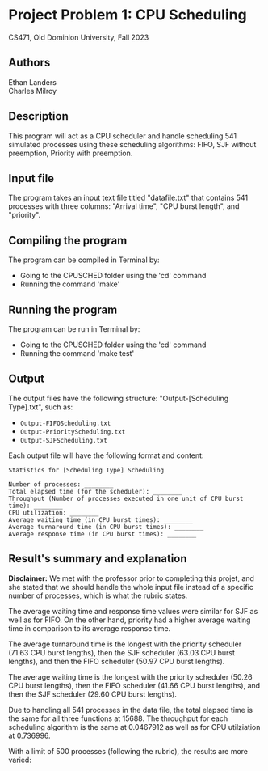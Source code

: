 # Project Problem 1:  CPU Scheduling
CS471, Old Dominion University, Fall 2023

## Authors
Ethan Landers<br>
Charles Milroy

## Description
This program will act as a CPU scheduler and handle scheduling 541 simulated processes using these scheduling algorithms: FIFO, SJF without preemption, Priority with preemption.

## Input file
The program takes an input text file titled "datafile.txt" that contains 541 processes with three columns: "Arrival time", "CPU burst length", and "priority".

## Compiling the program
The program can be compiled in Terminal by:
- Going to the CPUSCHED folder using the 'cd' command
- Running the command 'make'

## Running the program
The program can be run in Terminal by:
- Going to the CPUSCHED folder using the 'cd' command
- Running the command 'make test'

## Output
The output files have the following structure: "Output-[Scheduling Type].txt", such as:
- `Output-FIFOScheduling.txt`
- `Output-PriorityScheduling.txt`
- `Output-SJFScheduling.txt`

Each output file will have the following format and content:
```
Statistics for [Scheduling Type] Scheduling

Number of processes: ________
Total elapsed time (for the scheduler): ________
Throughput (Number of processes executed in one unit of CPU burst time): ________
CPU utilization: ________
Average waiting time (in CPU burst times): ________
Average turnaround time (in CPU burst times): ________
Average response time (in CPU burst times): ________
```

## Result's summary and explanation
**Disclaimer:** We met with the professor prior to completing this projet, and she stated that we should handle the whole input file instead of a specific number of processes, which is what the rubric states. 

The average waiting time and response time values were similar for SJF as well as for FIFO. On the other hand, priority had a higher average waiting time in comparison to its average response time. 

The average turnaround time is the longest with the priority scheduler (71.63 CPU burst lengths), then the SJF scheduler (63.03 CPU burst lengths), and then the FIFO scheduler (50.97 CPU burst lengths).

The average waiting time is the longest with the priority scheduler (50.26 CPU burst lengths), then the FIFO scheduler (41.66 CPU burst lengths), and then the SJF scheduler (29.60 CPU burst lengths).

Due to handling all 541 processes in the data file, the total elapsed time is the same for all three functions at 15688.  The throughput for each scheduling algorithm is the same at 0.0467912 as well as for CPU utilziation at 0.736996.

With a limit of 500 processes (following the rubric), the results are more varied: